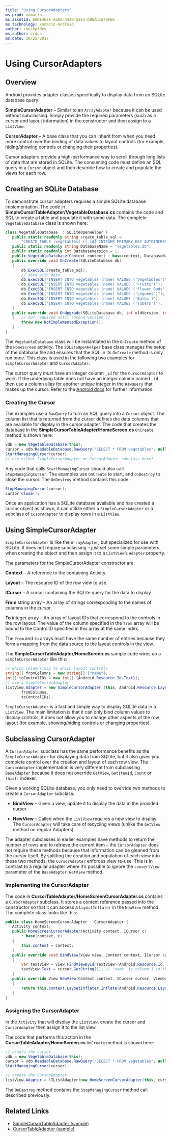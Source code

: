 ```yaml
---
title: "Using CursorAdapters"
ms.prod: xamarin
ms.assetid: 60DE467E-A5DA-4420-52E5-D86AD1678FE6
ms.technology: xamarin-android
author: conceptdev
ms.author: crdun
ms.date: 10/25/2017
---
```


# Using CursorAdapters


## Overview

Android provides adapter classes specifically to display data from an SQLite
database query:

 **SimpleCursorAdapter** – Similar to an `ArrayAdapter` because it can be used without subclassing. Simply provide the required parameters (such as a cursor and layout information) in the constructor and then assign to a `ListView`.

 **CursorAdapter** – A base class that you can inherit from
  when you need more control over the binding of data values to layout controls
  (for example, hiding/showing controls or changing their properties).

Cursor adapters provide a high-performance way to scroll through long lists
of data that are stored in SQLite. The consuming code must define an SQL query
in a `Cursor` object and then describe how to create and
populate the views for each row.


## Creating an SQLite Database

To demonstrate cursor adapters requires a simple SQLite database
  implementation. The code in **SimpleCursorTableAdapter/VegetableDatabase.cs**
  contains the code and SQL to create a table and populate it with some data.
  The complete `VegetableDatabase` class is shown here:

```csharp
class VegetableDatabase  : SQLiteOpenHelper {
   public static readonly string create_table_sql =
       "CREATE TABLE [vegetables] ([_id] INTEGER PRIMARY KEY AUTOINCREMENT NOT NULL UNIQUE, [name] TEXT NOT NULL UNIQUE)";
   public static readonly string DatabaseName = "vegetables.db";
   public static readonly int DatabaseVersion = 1;
   public VegetableDatabase(Context context) : base(context, DatabaseName, null, DatabaseVersion) { }
   public override void OnCreate(SQLiteDatabase db)
   {
       db.ExecSQL(create_table_sql);
       // seed with data
       db.ExecSQL("INSERT INTO vegetables (name) VALUES ('Vegetables')");
       db.ExecSQL("INSERT INTO vegetables (name) VALUES ('Fruits')");
       db.ExecSQL("INSERT INTO vegetables (name) VALUES ('Flower Buds')");
       db.ExecSQL("INSERT INTO vegetables (name) VALUES ('Legumes')");
       db.ExecSQL("INSERT INTO vegetables (name) VALUES ('Bulbs')");
       db.ExecSQL("INSERT INTO vegetables (name) VALUES ('Tubers')");
   }
   public override void OnUpgrade(SQLiteDatabase db, int oldVersion, int newVersion)
   {   // not required until second version :)
       throw new NotImplementedException();
   }
}
```

The `VegetableDatabase` class will be instantiated in the `OnCreate`
method of the `HomeScreen` activity. The `SQLiteOpenHelper` base class
manages the setup of the database file and ensures that the SQL in its
`OnCreate` method is only run once. This class is used in the following
two examples for `SimpleCursorAdapter` and `CursorAdapter`.

The cursor query *must* have an integer column `_id` for the
`CursorAdapter` to work. If the underlying table does not have an
integer column named `_id` then use a column alias for another unique
integer in the `RawQuery` that makes up the cursor. Refer to the
[Android docs](https://developer.xamarin.com/api/type/Android.Widget.CursorAdapter/)
for further information.


### Creating the Cursor

The examples use a `RawQuery` to turn an SQL query into a `Cursor`
object. The column list that is returned from the cursor defines the
data columns that are available for display in the cursor adapter. The
code that creates the database in the
**SimpleCursorTableAdapter/HomeScreen.cs** `OnCreate` method is shown
here:

```csharp
vdb = new VegetableDatabase(this);
cursor = vdb.ReadableDatabase.RawQuery("SELECT * FROM vegetables", null); // cursor query
StartManagingCursor(cursor);
// use either SimpleCursorAdapter or CursorAdapter subclass here!
```

Any code that calls `StartManagingCursor` should also
call `StopManagingCursor`. The examples use `OnCreate` to start, and `OnDestroy` to
close the cursor. The `OnDestroy` method contains this
code:

```csharp
StopManagingCursor(cursor);
cursor.Close();
```

Once an application has a SQLite database available and has created a
cursor object as shown, it can utilize either a `SimpleCursorAdapter`
or a subclass of `CusorAdapter` to display rows in a `ListView`.


## Using SimpleCursorAdapter

`SimpleCursorAdapter` is like the `ArrayAdapter`, but specialized for
use with SQLite. It does not require subclassing – just set some
simple parameters when creating the object and then assign it to a
`ListView`’s `Adapter` property.

The parameters for the SimpleCursorAdapter constructor are:

 **Context** – A reference to the containing Activity.

 **Layout** – The resource ID of the row view to use.

 **ICursor** – A cursor containing the SQLite query for the
data to display.

 **From** string array – An array of strings corresponding to
the names of columns in the cursor.

 **To** integer array – An array of layout IDs that correspond
to the controls in the row layout. The value of the column specified in the `from`
array will be bound to the ControlID specified in this array at the same index.

The `from` and `to` arrays must have the same number of entries because
they form a mapping from the data source to the layout controls in the
view.

The **SimpleCursorTableAdapter/HomeScreen.cs** sample code wires up a
`SimpleCursorAdapter` like this:

```csharp
// which columns map to which layout controls
string[] fromColumns = new string[] {"name"};
int[] toControlIDs = new int[] {Android.Resource.Id.Text1};
// use a SimpleCursorAdapter
listView.Adapter = new SimpleCursorAdapter (this, Android.Resource.Layout.SimpleListItem1, cursor,
       fromColumns,
       toControlIDs);
```

`SimpleCursorAdapter` is a fast and simple way to display SQLite data
in a `ListView`. The main limitation is that it can only bind column
values to display controls, it does not allow you to change other
aspects of the row layout (for example, showing/hiding controls or
changing properties).


## Subclassing CursorAdapter

A `CursorAdapter` subclass has the same performance benefits as the
`SimpleCursorAdapter` for displaying data from SQLite, but it also
gives you complete control over the creation and layout of each row
view. The `CursorAdapter` implementation is very different from
subclassing `BaseAdapter` because it does not override `GetView`,
`GetItemId`, `Count` or `this[]` indexer.

Given a working SQLite database, you only need to override two methods to
create a `CursorAdapter` subclass:

- **BindView** – Given a view, update it to display the data in the
  provided cursor.

- **NewView** – Called when the `ListView` requires a new view to
  display. The `CursorAdapter` will take care of recycling views
  (unlike the `GetView` method on regular Adapters).

The adapter subclasses in earlier examples have methods to return the
number of rows and to retrieve the current item – the `CursorAdapter`
does not require these methods because that information can be gleaned
from the cursor itself. By splitting the creation and population of
each view into these two methods, the `CursorAdapter` enforces view
re-use. This is in contrast to a regular adapter where it’s possible
to ignore the `convertView` parameter of the `BaseAdapter.GetView`
method.


### Implementing the CursorAdapter

The code in **CursorTableAdapter/HomeScreenCursorAdapter.cs** contains
a `CursorAdapter` subclass. It stores a context reference passed into
the constructor so that it can access a `LayoutInflater` in the
`NewView` method. The complete class looks like this:

```csharp
public class HomeScreenCursorAdapter : CursorAdapter {
   Activity context;
   public HomeScreenCursorAdapter(Activity context, ICursor c)
       : base(context, c)
   {
       this.context = context;
   }
   public override void BindView(View view, Context context, ICursor cursor)
   {
       var textView = view.FindViewById<TextView>(Android.Resource.Id.Text1);
       textView.Text = cursor.GetString(1); // 'name' is column 1 in the cursor query
   }
   public override View NewView(Context context, ICursor cursor, ViewGroup parent)
   {
       return this.context.LayoutInflater.Inflate(Android.Resource.Layout.SimpleListItem1, parent, false);
   }
}
```


### Assigning the CursorAdapter

In the `Activity` that will display the `ListView`, create the cursor
and `CursorAdapter` then assign it to the list view.

The code that performs this action in the
**CursorTableAdapter/HomeScreen.cs** `OnCreate` method is shown here:

```csharp
// create the cursor
vdb = new VegetableDatabase(this);
cursor = vdb.ReadableDatabase.RawQuery("SELECT * FROM vegetables", null);
StartManagingCursor(cursor);

// create the CursorAdapter
listView.Adapter = (IListAdapter)new HomeScreenCursorAdapter(this, cursor, false);
```

The `OnDestroy` method contains the `StopManagingCursor` method call
described previously.



## Related Links

- [SimpleCursorTableAdapter (sample)](https://developer.xamarin.com/samples/monodroid/SimpleCursorTableAdapter/)
- [CursorTableAdapter (sample)](https://developer.xamarin.com/samples/monodroid/CursorTableAdapter/)
